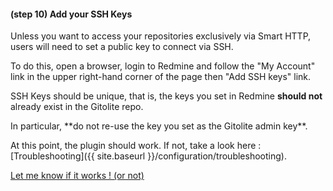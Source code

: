 #### **(step 10)** Add your SSH Keys

Unless you want to access your repositories exclusively via Smart HTTP, users will need to set a public key to connect via SSH.

To do this, open a browser, login to Redmine and follow the "My Account" link in the upper right-hand corner of the page then "Add SSH keys" link.

SSH Keys should be unique, that is, the keys you set in Redmine **should not** already exist in the Gitolite repo.

<div class="alert alert-danger" role="alert" markdown="1">
In particular, **do not re-use the key you set as the Gitolite admin key**.
</div>

At this point, the plugin should work. If not, take a look here : [Troubleshooting]({{ site.baseurl }}/configuration/troubleshooting).

[Let me know if it works ! (or not)](https://github.com/jbox-web/redmine_git_hosting/issues/339)
